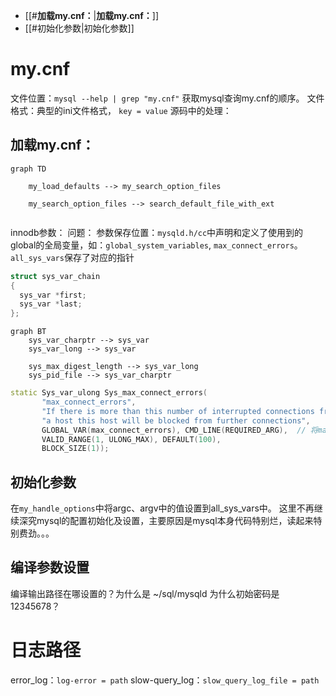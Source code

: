 - [[#**加载my.cnf：**|**加载my.cnf：**]]
- [[#初始化参数|初始化参数]]

# my.cnf
文件位置：`mysql --help | grep "my.cnf"` 获取mysql查询my.cnf的顺序。
文件格式：典型的ini文件格式， `key = value`
源码中的处理：
## **加载my.cnf：**
```mermaid
graph TD

	my_load_defaults --> my_search_option_files

	my_search_option_files --> search_default_file_with_ext
	
```
innodb参数：
问题：
参数保存位置：`mysqld.h/cc`中声明和定义了使用到的global的全局变量，如：`global_system_variables`, `max_connect_errors`。`all_sys_vars`保存了对应的指针
```C++
struct sys_var_chain  
{  
  sys_var *first;  
  sys_var *last;  
};
```
```mermaid
graph BT
	sys_var_charptr --> sys_var
	sys_var_long --> sys_var

	sys_max_digest_length --> sys_var_long
	sys_pid_file --> sys_var_charptr
```
```C++
static Sys_var_ulong Sys_max_connect_errors(  
       "max_connect_errors",  
       "If there is more than this number of interrupted connections from "  
       "a host this host will be blocked from further connections",  
       GLOBAL_VAR(max_connect_errors), CMD_LINE(REQUIRED_ARG),  // 将max_connect_errors 的地址放入了 sys_var中
       VALID_RANGE(1, ULONG_MAX), DEFAULT(100),  
       BLOCK_SIZE(1));
```

## 初始化参数
在`my_handle_options`中将argc、argv中的值设置到all_sys_vars中。
这里不再继续深究mysql的配置初始化及设置，主要原因是mysql本身代码特别烂，读起来特别费劲。。。
## 编译参数设置
编译输出路径在哪设置的？为什么是 ~/sql/mysqld
为什么初始密码是12345678？
# 日志路径
error_log：`log-error = path`
slow-query_log：`slow_query_log_file = path`

